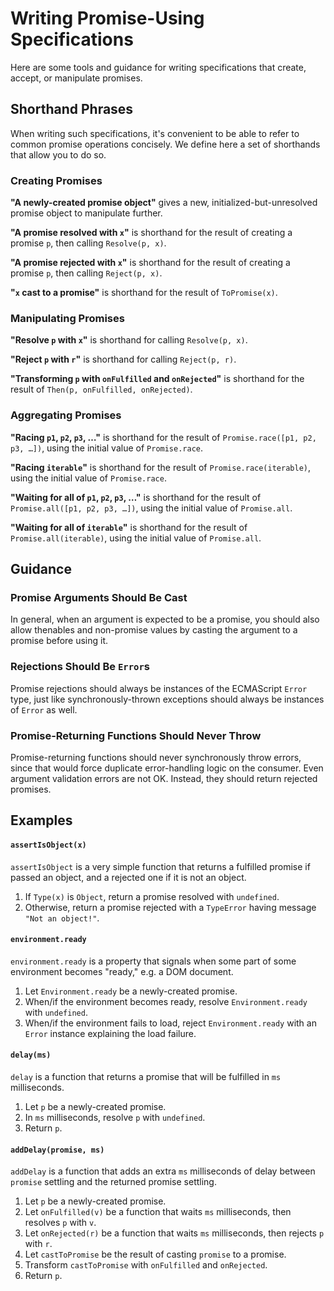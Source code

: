 # Writing Promise-Using Specifications

Here are some tools and guidance for writing specifications that create, accept, or manipulate promises.

## Shorthand Phrases

When writing such specifications, it's convenient to be able to refer to common promise operations concisely. We define here a set of shorthands that allow you to do so.

### Creating Promises

**"A newly-created promise object"** gives a new, initialized-but-unresolved promise object to manipulate further.

**"A promise resolved with `x`"** is shorthand for the result of creating a promise `p`, then calling `Resolve(p, x)`.

**"A promise rejected with `x`"** is shorthand for the result of creating a promise `p`, then calling `Reject(p, x)`.

**"`x` cast to a promise"** is shorthand for the result of `ToPromise(x)`.

### Manipulating Promises

**"Resolve `p` with `x`"** is shorthand for calling `Resolve(p, x)`.

**"Reject `p` with `r`"** is shorthand for calling `Reject(p, r)`.

**"Transforming `p` with `onFulfilled` and `onRejected`"** is shorthand for the result of `Then(p, onFulfilled, onRejected)`.

### Aggregating Promises

**"Racing `p1`, `p2`, `p3`, …"** is shorthand for the result of `Promise.race([p1, p2, p3, …])`, using the initial value of `Promise.race`.

**"Racing `iterable`"** is shorthand for the result of `Promise.race(iterable)`, using the initial value of `Promise.race`.

**"Waiting for all of `p1`, `p2`, `p3`, …"** is shorthand for the result of `Promise.all([p1, p2, p3, …])`, using the initial value of `Promise.all`.

**"Waiting for all of `iterable`"** is shorthand for the result of `Promise.all(iterable)`, using the initial value of `Promise.all`.

## Guidance

### Promise Arguments Should Be Cast

In general, when an argument is expected to be a promise, you should also allow thenables and non-promise values by casting the argument to a promise before using it.

### Rejections Should Be `Error`s

Promise rejections should always be instances of the ECMAScript `Error` type, just like synchronously-thrown exceptions should always be instances of `Error` as well.

### Promise-Returning Functions Should Never Throw

Promise-returning functions should never synchronously throw errors, since that would force duplicate error-handling logic on the consumer. Even argument validation errors are not OK. Instead, they should return rejected promises.

## Examples

#### `assertIsObject(x)`

`assertIsObject` is a very simple function that returns a fulfilled promise if passed an object, and a rejected one if it is not an object.

1. If `Type(x)` is `Object`, return a promise resolved with `undefined`.
1. Otherwise, return a promise rejected with a `TypeError` having message `"Not an object!"`.

#### `environment.ready`

`environment.ready` is a property that signals when some part of some environment becomes "ready," e.g. a DOM document.

1. Let `Environment.ready` be a newly-created promise.
1. When/if the environment becomes ready, resolve `Environment.ready` with `undefined`.
1. When/if the environment fails to load, reject `Environment.ready` with an `Error` instance explaining the load failure.

#### `delay(ms)`

`delay` is a function that returns a promise that will be fulfilled in `ms` milliseconds.

1. Let `p` be a newly-created promise.
1. In `ms` milliseconds, resolve `p` with `undefined`.
1. Return `p`.

#### `addDelay(promise, ms)`

`addDelay` is a function that adds an extra `ms` milliseconds of delay between `promise` settling and the returned promise settling.

1. Let `p` be a newly-created promise.
1. Let `onFulfilled(v)` be a function that waits `ms` milliseconds, then resolves `p` with `v`.
1. Let `onRejected(r)` be a function that waits `ms` milliseconds, then rejects `p` with `r`.
1. Let `castToPromise` be the result of casting `promise` to a promise.
1. Transform `castToPromise` with `onFulfilled` and `onRejected`.
1. Return `p`.
